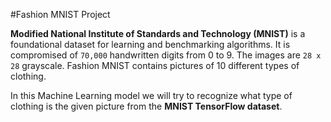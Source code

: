 #Fashion MNIST Project

**Modified National Institute of Standards and Technology (MNIST)** is a foundational dataset for learning and benchmarking algorithms. It is compromised of `70,000` handwritten digits from 0 to 9. The images are `28 x 28` grayscale. Fashion MNIST contains pictures of 10 different types of clothing.

In this Machine Learning model we will try to recognize what type of clothing is the given picture from the **MNIST TensorFlow dataset**.